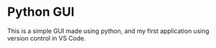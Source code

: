 # Python GUI
This is a simple GUI made using python, and my first application using version control in VS Code.